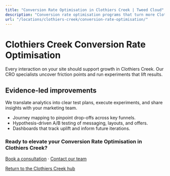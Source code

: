 ```yaml
---
title: "Conversion Rate Optimisation in Clothiers Creek | Tweed Cloud"
description: "Conversion rate optimisation programs that turn more Clothiers Creek visitors into customers."
url: "/locations/clothiers-creek/conversion-rate-optimisation/"
---
```


# Clothiers Creek Conversion Rate Optimisation

Every interaction on your site should support growth in Clothiers Creek. Our CRO specialists uncover friction points and run experiments that lift results.

## Evidence-led improvements

We translate analytics into clear test plans, execute experiments, and share insights with your marketing team.

- Journey mapping to pinpoint drop-offs across key funnels.
- Hypothesis-driven A/B testing of messaging, layouts, and offers.
- Dashboards that track uplift and inform future iterations.

### Ready to elevate your Conversion Rate Optimisation in Clothiers Creek?

[Book a consultation](/consultation/) · [Contact our team](/contact/)

[Return to the Clothiers Creek hub](/locations/clothiers-creek/)
